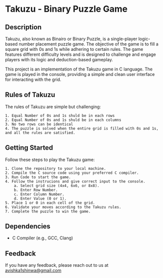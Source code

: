 # Takuzu - Binary Puzzle Game


## Description

Takuzu, also known as Binairo or Binary Puzzle, is a single-player logic-based number placement puzzle game. The objective of the game is to fill a square grid with 0s and 1s while adhering to certain rules. The game features different difficulty levels and is designed to challenge and engage players with its logic and deduction-based gameplay.

This project is an implementation of the Takuzu game in C language. The game is played in the console, providing a simple and clean user interface for interacting with the grid.

## Rules of Takuzu

The rules of Takuzu are simple but challenging:

    1. Equal Number of 0s and 1s shuld be in each rows
    2. Equal Number of 0s and 1s shuld be in each columns
    3. No two rows can be identical
    4. The puzzle is solved when the entire grid is filled with 0s and 1s, and all the rules are satisfied.


## Getting Started

Follow these steps to play the Takuzu game:

    1. Clone the repository to your local machine.
    2. Compile the C source code using your preferred C compiler.
    3. Run Code to start the game.
    4. Follow the instrucions and give correct input to the console.
        a. Select grid size (4x4, 6x6, or 8x8).
        b. Enter Row Number.
        c. Enter Column Number.
        d. Enter Value (0 or 1).
    5. Place 1 or 0 in each cell of the grid.
    6. Validate your moves according to the Takuzu rules.
    7. Complete the puzzle to win the game.

## Dependencies

- C Compiler (e.g., GCC, Clang)

## Feedback

If you have any feedback, please reach out to us at avishka1shinwa@gmail.com

